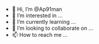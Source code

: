 - 👋 Hi, I’m @Ap91man
- 👀 I’m interested in ...
- 🌱 I’m currently learning ...
- 💞️ I’m looking to collaborate on ...
- 📫 How to reach me ...

<!---
Ap91man/Ap91man is a ✨ special ✨ repository because its `README.md` (this file) appears on your GitHub profile.
You can click the Preview link to take a look at your changes.
--->
